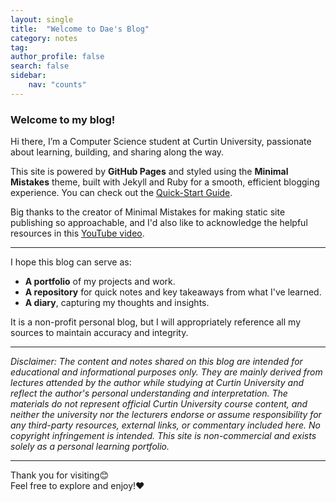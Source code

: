 ```yaml
---
layout: single
title:  "Welcome to Dae's Blog"
category: notes
tag: 
author_profile: false
search: false
sidebar:
    nav: "counts"
---
```


### Welcome to my blog!

Hi there, I’m a Computer Science student at Curtin University, passionate about learning, building, and sharing along the way.

This site is powered by **GitHub Pages** and styled using the **Minimal Mistakes** theme, built with Jekyll and Ruby for a smooth, efficient blogging experience. You can check out the [Quick-Start Guide](https://mmistakes.github.io/minimal-mistakes/docs/quick-start-guide/).  

Big thanks to the creator of Minimal Mistakes for making static site publishing so approachable, and I'd also like to acknowledge the helpful resources in this [YouTube video](https://www.youtube.com/watch?v=ACzFIAOsfpM).  

---

I hope this blog can serve as:  
- **A portfolio** of my projects and work.  
- **A repository** for quick notes and key takeaways from what I've learned.  
- **A diary**, capturing my thoughts and insights.  

It is a non-profit personal blog, but I will appropriately reference all my sources to maintain accuracy and integrity.

---

*Disclaimer:* 
*The content and notes shared on this blog are intended for educational and informational purposes only. They are mainly derived from lectures attended by the author while studying at Curtin University and reflect the author's personal understanding and interpretation. The materials do not represent official Curtin University course content, and neither the university nor the lecturers endorse or assume responsibility for any third-party resources, external links, or commentary included here. No copyright infringement is intended. This site is non-commercial and exists solely as a personal learning portfolio.*

---

Thank you for visiting😊  
Feel free to explore and enjoy!❤️
